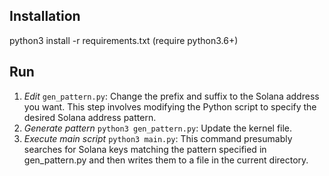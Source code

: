 ## Installation

python3 install -r requirements.txt (require python3.6+)

## Run

1. *Edit* `gen_pattern.py`: Change the prefix and suffix to the Solana address you want. This step involves modifying the Python script to specify the desired Solana address pattern.
2. *Generate pattern* `python3 gen_pattern.py`: Update the kernel file.
3. *Execute main script* `python3 main.py`: This command presumably searches for Solana keys matching the pattern specified in gen_pattern.py and then writes them to a file in the current directory.